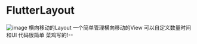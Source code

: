 # FlutterLayout
![image](FlutterLayout/src/2018-01-11-10-29-38.gif)
横向移动的Layout 一个简单管理横向移动的View 可以自定义数量时间和UI
代码很简单 菜鸡写的!-- 
